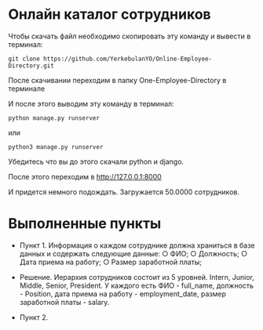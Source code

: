 # Онлайн каталог сотрудников

Чтобы скачать файл необходимо скопировать эту команду и вывести в терминал:

``` git clone https://github.com/YerkebulanYO/Online-Employee-Directory.git ```

После скачивании переходим в папку One-Employee-Directory в терминале

И после этого выводим эту команду в терминал:

``` python manage.py runserver ```

или

``` python3 manage.py runserver ```

Убедитесь что вы до этого скачали python и django.

После этого переходим в http://127.0.0.1:8000

И придется немного подождать. Загружается 50.0000 сотрудников. 

# Выполненные пункты

- Пункт 1. Информация о каждом сотруднике должна храниться в базе данных и содержать следующие данные:
○ ФИО;
○ Должность;
○ Дата приема на работу;
○ Размер заработной платы;

- Решение. Иерархия сотрудников состоит из 5 уровней. Intern, Junior, Middle, Senior, President. У каждого есть ФИО - full_name, должность - Position, дата приема на работу - employment_date, размер заработной платы - salary.

- Пункт 2.  

